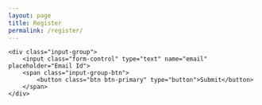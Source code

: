 ```yaml
---
layout: page
title: Register
permalink: /register/
---
```


<!-- This is the base Jekyll theme. You can find out more info about customizing your Jekyll theme, as well as basic Jekyll usage documentation at [jekyllrb.com](http://jekyllrb.com/) -->

<!-- Updated: June 23, 2014

Size: 5.3 Mb -->

<form action="register.php">
	<!-- <div class="input-group">
		<div class="row">
			<div class="col-md-6">
				<input class="form-control" type="text" name="firstname" placeholder="First Name">
			</div>
			<div class="col-md-6">
				<input class="form-control" type="text" name="lastname" placeholder="Last Name">
			</div>
		</div>
		<div class="row">
			<input class="form-control" type="text" name="email" placeholder="Email Id">
		</div>
	</div> -->

	<div class="input-group">
		<input class="form-control" type="text" name="email" placeholder="Email Id">
		<span class="input-group-btn">
			<button class="btn btn-primary" type="button">Submit</button>
		</span>
	</div>
</form>